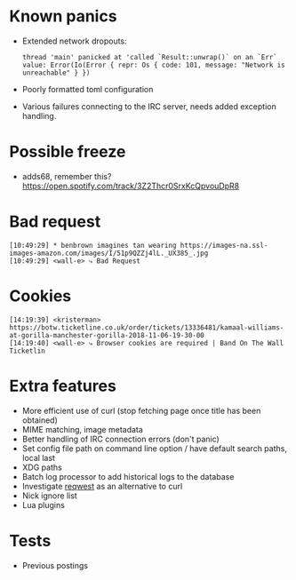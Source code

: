 # Known panics

 - Extended network dropouts:

    ```
    thread 'main' panicked at 'called `Result::unwrap()` on an `Err` value: Error(Io(Error { repr: Os { code: 101, message: "Network is unreachable" } })
    ```

 - Poorly formatted toml configuration
 - Various failures connecting to the IRC server, needs added exception handling.

# Possible freeze

 - <kristerman> adds68, remember this? https://open.spotify.com/track/3Z2Thcr0SrxKcQpvouDpR8

# Bad request

    [10:49:29] * benbrown imagines tan wearing https://images-na.ssl-images-amazon.com/images/I/51p9QZZj4lL._UX385_.jpg
    [10:49:29] <wall-e> ⤷ Bad Request

# Cookies

    [14:19:39] <kristerman> https://botw.ticketline.co.uk/order/tickets/13336481/kamaal-williams-at-gorilla-manchester-gorilla-2018-11-06-19-30-00
    [14:19:40] <wall-e> ⤷ Browser cookies are required | Band On The Wall Ticketlin

# Extra features

 - More efficient use of curl (stop fetching page once title has been obtained)
 - MIME matching, image metadata
 - Better handling of IRC connection errors (don't panic)
 - Set config file path on command line option / have default search paths,
   local last
 - XDG paths
 - Batch log processor to add historical logs to the database
 - Investigate [reqwest](https://github.com/seanmonstar/reqwest) as an
   alternative to curl
 - Nick ignore list
 - Lua plugins

# Tests

 - Previous postings
